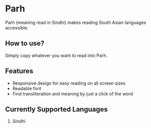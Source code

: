 # Parh

Parh (meaning read in Sindhi) makes reading South Asian languages accessible.

## How to use?

Simply copy whatever you want to read into Parh.

## Features

- Responsive design for easy reading on all screen sizes
- Readable font
- Find transliteration and meaning by just a click of the word

## Currently Supported Languages

1. Sindhi
